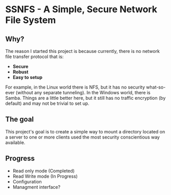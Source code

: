 # SSNFS - A Simple, Secure Network File System

## Why?
The reason I started this project is because currently, there is no network file transfer protocol that is:
 * **Secure**
 * **Robust**
 * **Easy to setup**
 
 For example, in the Linux world there is NFS, but it has no security what-so-ever (without any separate tunneling). In the Windows world, there is Samba. Things are a little better here, but it still has no traffic encryption (by default) and may not be trivial to set up.
 
 ## The goal 
 
This project's goal is to create a simple way to mount a directory located on a server to one or more clients used the most security conscientious way available.

## Progress

 * Read only mode (Completed) 
 * Read Write mode (In Progress) 
 * Configuration 
 * Managment interface?
